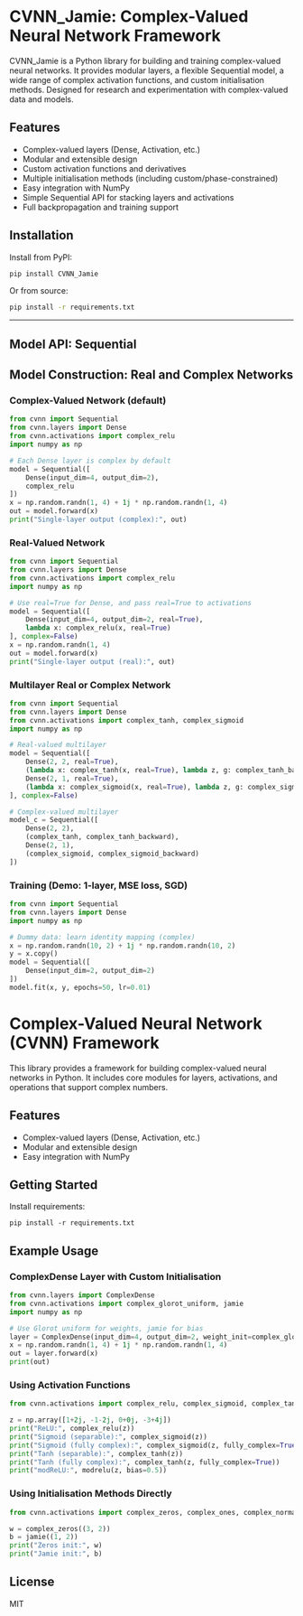 
# CVNN_Jamie: Complex-Valued Neural Network Framework

CVNN_Jamie is a Python library for building and training complex-valued neural networks. It provides modular layers, a flexible Sequential model, a wide range of complex activation functions, and custom initialisation methods. Designed for research and experimentation with complex-valued data and models.

## Features
- Complex-valued layers (Dense, Activation, etc.)
- Modular and extensible design
- Custom activation functions and derivatives
- Multiple initialisation methods (including custom/phase-constrained)
- Easy integration with NumPy
- Simple Sequential API for stacking layers and activations
- Full backpropagation and training support

## Installation

Install from PyPI:
```sh
pip install CVNN_Jamie
```
Or from source:
```sh
pip install -r requirements.txt
```

---

## Model API: Sequential



## Model Construction: Real and Complex Networks

### Complex-Valued Network (default)
```python
from cvnn import Sequential
from cvnn.layers import Dense
from cvnn.activations import complex_relu
import numpy as np

# Each Dense layer is complex by default
model = Sequential([
	Dense(input_dim=4, output_dim=2),
	complex_relu
])
x = np.random.randn(1, 4) + 1j * np.random.randn(1, 4)
out = model.forward(x)
print("Single-layer output (complex):", out)
```

### Real-Valued Network
```python
from cvnn import Sequential
from cvnn.layers import Dense
from cvnn.activations import complex_relu
import numpy as np

# Use real=True for Dense, and pass real=True to activations
model = Sequential([
	Dense(input_dim=4, output_dim=2, real=True),
	lambda x: complex_relu(x, real=True)
], complex=False)
x = np.random.randn(1, 4)
out = model.forward(x)
print("Single-layer output (real):", out)
```

### Multilayer Real or Complex Network
```python
from cvnn import Sequential
from cvnn.layers import Dense
from cvnn.activations import complex_tanh, complex_sigmoid
import numpy as np

# Real-valued multilayer
model = Sequential([
	Dense(2, 2, real=True),
	(lambda x: complex_tanh(x, real=True), lambda z, g: complex_tanh_backward(z, g, real=True)),
	Dense(2, 1, real=True),
	(lambda x: complex_sigmoid(x, real=True), lambda z, g: complex_sigmoid_backward(z, g, real=True))
], complex=False)

# Complex-valued multilayer
model_c = Sequential([
	Dense(2, 2),
	(complex_tanh, complex_tanh_backward),
	Dense(2, 1),
	(complex_sigmoid, complex_sigmoid_backward)
])
```

### Training (Demo: 1-layer, MSE loss, SGD)
```python
from cvnn import Sequential
from cvnn.layers import Dense
import numpy as np

# Dummy data: learn identity mapping (complex)
x = np.random.randn(10, 2) + 1j * np.random.randn(10, 2)
y = x.copy()
model = Sequential([
	Dense(input_dim=2, output_dim=2)
])
model.fit(x, y, epochs=50, lr=0.01)
```
# Complex-Valued Neural Network (CVNN) Framework

This library provides a framework for building complex-valued neural networks in Python. It includes core modules for layers, activations, and operations that support complex numbers.

## Features
- Complex-valued layers (Dense, Activation, etc.)
- Modular and extensible design
- Easy integration with NumPy

## Getting Started

Install requirements:
```
pip install -r requirements.txt
```


## Example Usage

### ComplexDense Layer with Custom Initialisation
```python
from cvnn.layers import ComplexDense
from cvnn.activations import complex_glorot_uniform, jamie
import numpy as np

# Use Glorot uniform for weights, jamie for bias
layer = ComplexDense(input_dim=4, output_dim=2, weight_init=complex_glorot_uniform, bias_init=jamie)
x = np.random.randn(1, 4) + 1j * np.random.randn(1, 4)
out = layer.forward(x)
print(out)
```

### Using Activation Functions
```python
from cvnn.activations import complex_relu, complex_sigmoid, complex_tanh, modrelu

z = np.array([1+2j, -1-2j, 0+0j, -3+4j])
print("ReLU:", complex_relu(z))
print("Sigmoid (separable):", complex_sigmoid(z))
print("Sigmoid (fully complex):", complex_sigmoid(z, fully_complex=True))
print("Tanh (separable):", complex_tanh(z))
print("Tanh (fully complex):", complex_tanh(z, fully_complex=True))
print("modReLU:", modrelu(z, bias=0.5))
```

### Using Initialisation Methods Directly
```python
from cvnn.activations import complex_zeros, complex_ones, complex_normal, complex_glorot_uniform, complex_he_normal, jamie

w = complex_zeros((3, 2))
b = jamie((1, 2))
print("Zeros init:", w)
print("Jamie init:", b)
```

## License
MIT
